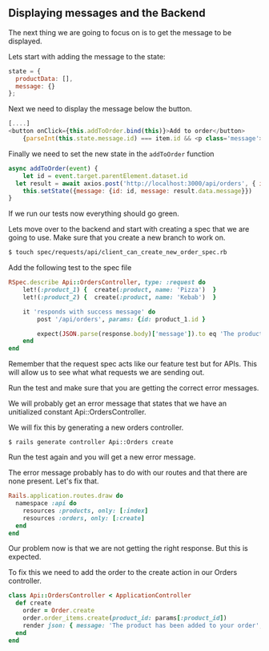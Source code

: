 ## Displaying messages and the Backend

The next thing we are going to focus on is to get the message to be displayed.

Lets start with adding the message to the state:

```js
state = {
  productData: [],
  message: {}
};
```

Next we need to display the message below the button.

```js
[....]
<button onClick={this.addToOrder.bind(this)}>Add to order</button>
	{parseInt(this.state.message.id) === item.id && <p class='message'>{this.state.message.message}</p>}
```

Finally we need to set the new state in the `addToOrder` function

```js
async addToOrder(event) {
	let id = event.target.parentElement.dataset.id
  let result = await axios.post('http://localhost:3000/api/orders', { id: id } )
	this.setState({message: {id: id, message: result.data.message}})
}
```

If we run our tests now everything should go green.

Lets move over to the backend and start with creating a spec that we are going to use. Make sure that you create a new branch to work on.

```bash
$ touch spec/requests/api/client_can_create_new_order_spec.rb
```

Add the following test to the spec file

```ruby
RSpec.describe Api::OrdersController, type: :request do
	let!(:product_1) {  create(:product, name: 'Pizza')  }
	let!(:product_2) {  create(:product, name: 'Kebab')  }

	it 'responds with success message' do
		post '/api/orders', params: {id: product_1.id }

		expect(JSON.parse(response.body)['message']).to eq 'The product has been added to your order'
	end
end
```

Remember that the request spec acts like our feature test but for APIs. This will allow us to see what what requests we are sending out.

Run the test and make sure that you are getting the correct error messages.

We will probably get an error message that states that we have an unitialized constant Api::OrdersController.

We will fix this by generating a new orders controller.

`$ rails generate controller Api::Orders create`

Run the test again and you will get a new error message.

The error message probably has to do with our routes and that there are none present. Let's fix that.

```ruby
Rails.application.routes.draw do
  namespace :api do
    resources :products, only: [:index]
    resources :orders, only: [:create]
  end
end
```

Our problem now is that we are not getting the right response. But this is expected.

To fix this we need to add the order to the create action in our Orders controller.

```ruby
class Api::OrdersController < ApplicationController
  def create
    order = Order.create
    order.order_items.create(product_id: params[:product_id])
    render json: { message: 'The product has been added to your order', order_id: order.id }
  end
end
```
